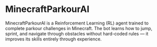 # MinecraftParkourAI
MinecraftParkourAI is a Reinforcement Learning (RL) agent trained to complete parkour challenges in Minecraft. The bot learns how to jump, sprint, and navigate through obstacles without hard-coded rules — it improves its skills entirely through experience.
